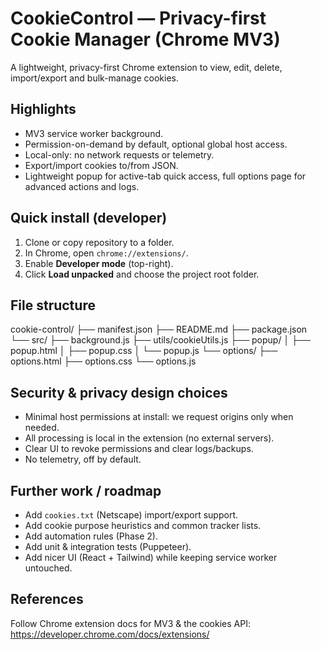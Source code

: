 # CookieControl — Privacy-first Cookie Manager (Chrome MV3)

A lightweight, privacy-first Chrome extension to view, edit, delete, import/export and bulk-manage cookies.

## Highlights

- MV3 service worker background.
- Permission-on-demand by default, optional global host access.
- Local-only: no network requests or telemetry.
- Export/import cookies to/from JSON.
- Lightweight popup for active-tab quick access, full options page for advanced actions and logs.

## Quick install (developer)

1. Clone or copy repository to a folder.
2. In Chrome, open `chrome://extensions/`.
3. Enable **Developer mode** (top-right).
4. Click **Load unpacked** and choose the project root folder.

## File structure

cookie-control/
├── manifest.json
├── README.md
├── package.json
└── src/
├── background.js
├── utils/cookieUtils.js
├── popup/
│ ├── popup.html
│ ├── popup.css
│ └── popup.js
└── options/
├── options.html
├── options.css
└── options.js

## Security & privacy design choices

- Minimal host permissions at install: we request origins only when needed.
- All processing is local in the extension (no external servers).
- Clear UI to revoke permissions and clear logs/backups.
- No telemetry, off by default.

## Further work / roadmap

- Add `cookies.txt` (Netscape) import/export support.
- Add cookie purpose heuristics and common tracker lists.
- Add automation rules (Phase 2).
- Add unit & integration tests (Puppeteer).
- Add nicer UI (React + Tailwind) while keeping service worker untouched.

## References

Follow Chrome extension docs for MV3 & the cookies API: <https://developer.chrome.com/docs/extensions/>
